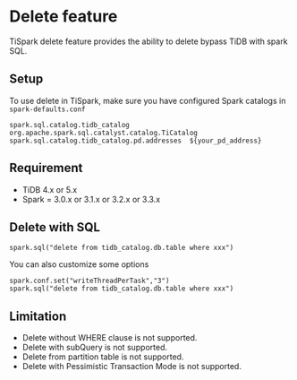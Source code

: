 # Delete feature

TiSpark delete feature provides the ability to delete bypass TiDB with spark SQL.

## Setup
To use delete in TiSpark, make sure you have configured Spark catalogs in `spark-defaults.conf`
```
spark.sql.catalog.tidb_catalog  org.apache.spark.sql.catalyst.catalog.TiCatalog
spark.sql.catalog.tidb_catalog.pd.addresses  ${your_pd_address}
```

## Requirement
- TiDB 4.x or 5.x
- Spark = 3.0.x or 3.1.x or 3.2.x or 3.3.x

## Delete with SQL
```
spark.sql("delete from tidb_catalog.db.table where xxx")
```
You can also customize some options 
```
spark.conf.set("writeThreadPerTask","3")
spark.sql("delete from tidb_catalog.db.table where xxx")
```

## Limitation
- Delete without WHERE clause is not supported.
- Delete with subQuery is not supported.
- Delete from partition table is not supported.
- Delete with Pessimistic Transaction Mode is not supported.


